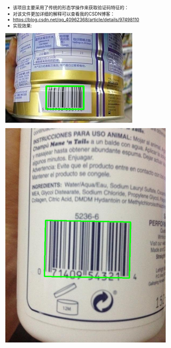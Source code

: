 - 该项目主要采用了传统的形态学操作来获取验证码特征的：
- 对该文件更加详细的解释可以查看我的CSDN博客：
- https://blog.csdn.net/qq_40962368/article/details/97498110
- 实现效果:

![image](./image/image1.png)

![image](./image/image2.png)